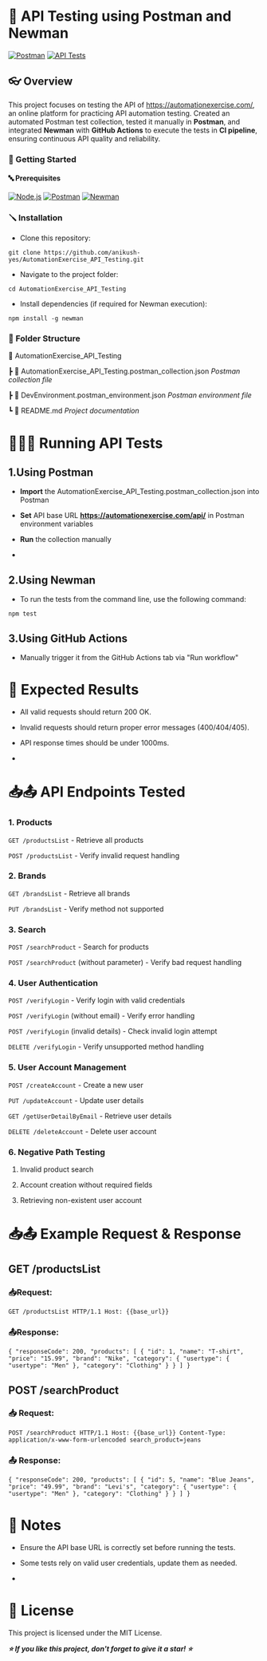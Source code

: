 # 🚀 API Testing using Postman and Newman
[![Postman](https://img.shields.io/badge/Tested%20with-Postman-orange.svg)](https://www.postman.com/)
[![API Tests](https://img.shields.io/badge/API%20Tests-14%20passing-brightgreen.svg)]()

## 👓 Overview

This project focuses on testing the API of https://automationexercise.com/, an online platform for practicing API automation testing. Created an automated Postman test collection, tested it manually in **Postman**, and integrated **Newman** with **GitHub Actions** to execute the tests in **CI pipeline**, ensuring continuous API quality and reliability.


### 🏁 Getting Started

#### 🔤 Prerequisites

[![Node.js](https://img.shields.io/badge/Node.js-14.x-green)](https://nodejs.org/en)
[![Postman](https://img.shields.io/badge/Tested%20with-Postman-orange)](https://www.postman.com)
[![Newman](https://img.shields.io/badge/Newman-6.2.1-blue)](https://github.com/postmanlabs/newman)


### 🪛 Installation

* Clone this repository:

``git clone https://github.com/anikush-yes/AutomationExercise_API_Testing.git``

* Navigate to the project folder:

``cd AutomationExercise_API_Testing``

* Install dependencies (if required for Newman execution):

``npm install -g newman``


### 📂 Folder Structure


  📁 AutomationExercise_API_Testing
  
 ┣ 📄 AutomationExercise_API_Testing.postman_collection.json   *Postman collection file*
 
 ┣ 📄 DevEnvironment.postman_environment.json                  *Postman environment file*
 
 ┗ 📄 README.md                                                *Project documentation*


 
  # 🏃‍♀️‍➡️ Running API Tests
  

 ## 1.Using Postman

* **Import** the AutomationExercise_API_Testing.postman_collection.json into Postman

* **Set** API base URL **https://automationexercise.com/api/** in Postman environment variables

* **Run** the collection manually
* 

## 2.Using Newman 

* To run the tests from the command line, use the following command:

``npm test``

## 3.Using GitHub Actions

* Manually trigger it from the GitHub Actions tab via "Run workflow"


#  💞 Expected Results

* All valid requests should return 200 OK.

* Invalid requests should return proper error messages (400/404/405).

* API response times should be under 1000ms.
* 

# 📥📤 API Endpoints Tested


### 1. Products

``GET /productsList`` - Retrieve all products

``POST /productsList`` - Verify invalid request handling

### 2. Brands

``GET /brandsList`` - Retrieve all brands

``PUT /brandsList`` - Verify method not supported

### 3. Search

``POST /searchProduct`` - Search for products

``POST /searchProduct`` (without parameter) - Verify bad request handling

### 4. User Authentication

``POST /verifyLogin`` - Verify login with valid credentials

``POST /verifyLogin`` (without email) - Verify error handling

``POST /verifyLogin`` (invalid details) - Check invalid login attempt

``DELETE /verifyLogin`` - Verify unsupported method handling

### 5. User Account Management

``POST /createAccount`` - Create a new user

``PUT /updateAccount`` - Update user details

``GET /getUserDetailByEmail`` - Retrieve user details

``DELETE /deleteAccount`` - Delete user account

### 6. Negative Path Testing

1. Invalid product search

2. Account creation without required fields

3. Retrieving non-existent user account


# 📥📤 Example Request & Response


## GET /productsList

### 📥Request:

``GET /productsList HTTP/1.1
Host: {{base_url}}``

### 📤Response:

``{
  "responseCode": 200,
  "products": [
    {
      "id": 1,
      "name": "T-shirt",
      "price": "15.99",
      "brand": "Nike",
      "category": {
        "usertype": {
          "usertype": "Men"
        },
        "category": "Clothing"
      }
    }
  ]
}``

## POST /searchProduct

### 📥 Request:

``POST /searchProduct HTTP/1.1
Host: {{base_url}}
Content-Type: application/x-www-form-urlencoded
search_product=jeans``

### 📤 Response:

``{
  "responseCode": 200,
  "products": [
    {
      "id": 5,
      "name": "Blue Jeans",
      "price": "49.99",
      "brand": "Levi's",
      "category": {
        "usertype": {
          "usertype": "Men"
        },
        "category": "Clothing"
      }
    }
  ]
}``

# 📝 Notes


* Ensure the API base URL is correctly set before running the tests.

* Some tests rely on valid user credentials, update them as needed.
* 

# 🪪 License

This project is licensed under the MIT License.


***⭐ If you like this project, don't forget to give it a star! ⭐***

